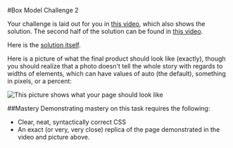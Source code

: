 #Box Model Challenge 2

Your challenge is laid out for you in [this video](http://www.youtube.com/watch?v=NuUDce1UC04), which also shows the solution. The second half of the solution can be found in [this video]().

Here is the [solution itself]().

Here is a picture of what the final product should look like (exactly), though you should realize that a photo doesn't tell the whole story with regards to widths of elements, which can have values of auto (the default), something in pixels, or a percent:

![This picture shows what your page should look like](https://raw.github.com/christensenacademy/christensen-academy/master/modules/css-layouts/challenges/box-model-challenge-2.png)

##Mastery
Demonstrating mastery on this task requires the following:
* Clear, neat, syntactically correct CSS
* An exact (or very, very close) replica of the page demonstrated in the video and picture above.